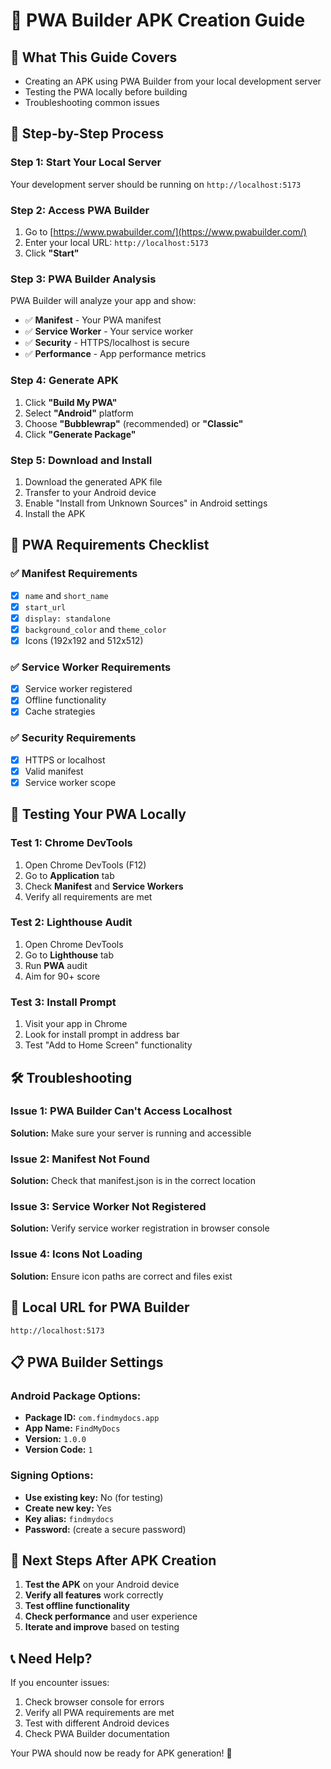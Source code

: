 # 📱 PWA Builder APK Creation Guide

## 🎯 **What This Guide Covers**
- Creating an APK using PWA Builder from your local development server
- Testing the PWA locally before building
- Troubleshooting common issues

## 🚀 **Step-by-Step Process**

### **Step 1: Start Your Local Server**
Your development server should be running on `http://localhost:5173`

### **Step 2: Access PWA Builder**
1. Go to [https://www.pwabuilder.com/](https://www.pwabuilder.com/)
2. Enter your local URL: `http://localhost:5173`
3. Click **"Start"**

### **Step 3: PWA Builder Analysis**
PWA Builder will analyze your app and show:
- ✅ **Manifest** - Your PWA manifest
- ✅ **Service Worker** - Your service worker
- ✅ **Security** - HTTPS/localhost is secure
- ✅ **Performance** - App performance metrics

### **Step 4: Generate APK**
1. Click **"Build My PWA"**
2. Select **"Android"** platform
3. Choose **"Bubblewrap"** (recommended) or **"Classic"**
4. Click **"Generate Package"**

### **Step 5: Download and Install**
1. Download the generated APK file
2. Transfer to your Android device
3. Enable "Install from Unknown Sources" in Android settings
4. Install the APK

## 🔧 **PWA Requirements Checklist**

### ✅ **Manifest Requirements**
- [x] `name` and `short_name`
- [x] `start_url`
- [x] `display: standalone`
- [x] `background_color` and `theme_color`
- [x] Icons (192x192 and 512x512)

### ✅ **Service Worker Requirements**
- [x] Service worker registered
- [x] Offline functionality
- [x] Cache strategies

### ✅ **Security Requirements**
- [x] HTTPS or localhost
- [x] Valid manifest
- [x] Service worker scope

## 📱 **Testing Your PWA Locally**

### **Test 1: Chrome DevTools**
1. Open Chrome DevTools (F12)
2. Go to **Application** tab
3. Check **Manifest** and **Service Workers**
4. Verify all requirements are met

### **Test 2: Lighthouse Audit**
1. Open Chrome DevTools
2. Go to **Lighthouse** tab
3. Run **PWA** audit
4. Aim for 90+ score

### **Test 3: Install Prompt**
1. Visit your app in Chrome
2. Look for install prompt in address bar
3. Test "Add to Home Screen" functionality

## 🛠️ **Troubleshooting**

### **Issue 1: PWA Builder Can't Access Localhost**
**Solution:** Make sure your server is running and accessible

### **Issue 2: Manifest Not Found**
**Solution:** Check that manifest.json is in the correct location

### **Issue 3: Service Worker Not Registered**
**Solution:** Verify service worker registration in browser console

### **Issue 4: Icons Not Loading**
**Solution:** Ensure icon paths are correct and files exist

## 🎯 **Local URL for PWA Builder**
```
http://localhost:5173
```

## 📋 **PWA Builder Settings**

### **Android Package Options:**
- **Package ID:** `com.findmydocs.app`
- **App Name:** `FindMyDocs`
- **Version:** `1.0.0`
- **Version Code:** `1`

### **Signing Options:**
- **Use existing key:** No (for testing)
- **Create new key:** Yes
- **Key alias:** `findmydocs`
- **Password:** (create a secure password)

## 🚀 **Next Steps After APK Creation**

1. **Test the APK** on your Android device
2. **Verify all features** work correctly
3. **Test offline functionality**
4. **Check performance** and user experience
5. **Iterate and improve** based on testing

## 📞 **Need Help?**

If you encounter issues:
1. Check browser console for errors
2. Verify all PWA requirements are met
3. Test with different Android devices
4. Check PWA Builder documentation

Your PWA should now be ready for APK generation! 🎉
